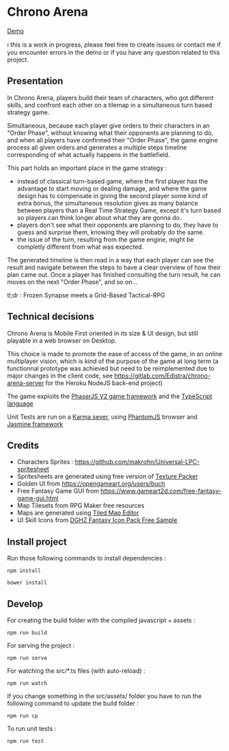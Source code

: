 # Chrono Arena

[Demo](http://www.edistra.com/chrono_arena/)

:information_source:  this is a work in progress, please feel free to create issues or contact me if you encounter errors in the demo or if you have any question related to this project.

## Presentation
In Chrono Arena, players build their team of characters, who got different skills, and confront each other on a tilemap in a simultaneous turn based strategy game.  
  
Simultaneous, because each player give orders to their characters in an "Order Phase", without knowing what their opponents are planning to do, and when all players have confirmed their "Order Phase", the game engine process all given orders and generates a multiple steps timeline corresponding of what actually happens in the battlefield.  
  
This part holds an important place in the game strategy : 
* instead of classical turn-based game, where the first player has the advantage to start moving or dealing damage, and where the game design has to compensate in giving the second player some kind of extra bonus, the simultaneous resolution gives as many balance between players than a Real Time Strategy Game, except it's turn based so players can think longer about what they are gonna do.
* players don't see what their opponents are planning to do, they have to guess and surprise them, knowing they will probably do the same.
* the issue of the turn, resulting from the game engine, might be completly different from what was expected.

The generated timeline is then read in a way that each player can see the result and navigate between the steps to have a clear overview of how their plan came out.
Once a player has finished consulting the turn result, he can moves on the next "Order Phase", and so on...

tl;dr : Frozen Synapse meets a Grid-Based Tactical-RPG

## Technical decisions
Chrono Arena is Mobile First oriented in its size & UI design, but still playable in a web browser on Desktop.  
  
This choice is made to promote the ease of access of the game, in an online multiplayer vision, which is kind of the purpose of the game at long term (a functionnal prototype was achieved but need to be reimplemented due to major changes in the client code, see https://gitlab.com/Edistra/chrono-arena-server for the Heroku NodeJS back-end project)  
  
The game exploits the [PhaserJS V2 game framework](https://phaser.io/) and the [TypeScript language](https://www.typescriptlang.org/)  
  
Unit Tests are run on a [Karma sever](https://karma-runner.github.io/1.0/index.html), using [PhantomJS](http://phantomjs.org/) browser and [Jasmine framework](https://jasmine.github.io/)

## Credits
* Characters Sprites : https://github.com/makrohn/Universal-LPC-spritesheet
* Spritesheets are generated using free version of [Texture Packer](https://www.codeandweb.com/texturepacker)
* Golden UI from https://opengameart.org/users/buch
* Free Fantasy Game GUI from https://www.gameart2d.com/free-fantasy-game-gui.html
* Map Tilesets from RPG Maker free resources
* Maps are generated using [Tiled Map Editor](http://www.mapeditor.org/)
* UI Skill Icons from [DGHZ Fantasy Icon Pack Free Sample](https://dghz.itch.io/fantasy-icon-pack)


## Install project

Run those following commands to install dependencies :

```
npm install
```
```
bower install
```

## Develop

For creating the build folder with the compiled javascript + assets :

```
npm run build
```

For serving the project :
```
npm run serve
```

For watching the src/*.ts files (with auto-reload) :
```
npm run watch
```

If you change something in the src/assets/ folder you have to run the following command to update the build folder :
```
npm run cp
```

To run unit tests :
```
npm run test
```
